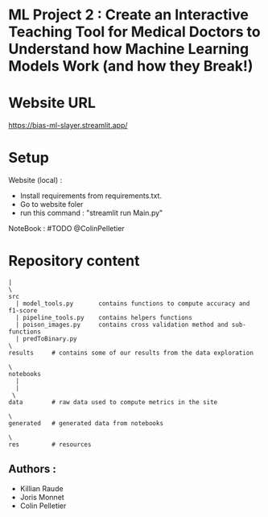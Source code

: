 # ML Project 2 : Create an Interactive Teaching Tool for Medical Doctors to Understand how Machine Learning Models Work (and how they Break!)

# Website URL

https://bias-ml-slayer.streamlit.app/

# Setup

Website (local) : 
- Install requirements from requirements.txt.
- Go to website foler
- run this command : "streamlit run Main.py"

NoteBook : 
#TODO @ColinPelletier

# Repository content

```
|
\
src
  | model_tools.py       contains functions to compute accuracy and f1-score
  | pipeline_tools.py    contains helpers functions
  | poison_images.py     contains cross validation method and sub-functions
  | predToBinary.py      
\
results     # contains some of our results from the data exploration

\
notebooks
  | 
  | 
 \
data        # raw data used to compute metrics in the site

\
generated   # generated data from notebooks

\
res         # resources 
```
## Authors :

- Killian Raude
- Joris Monnet
- Colin Pelletier

